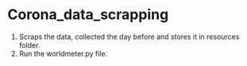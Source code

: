 # Corona_data_scrapping

1. Scraps the data, collected the day before and stores it in resources folder.
2. Run the worldmeter.py file.
